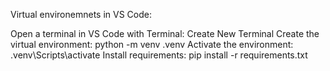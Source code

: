 Virtual environemnets in VS Code:

Open a terminal in VS Code with Terminal: Create New Terminal
Create the virtual environment: python -m venv .venv
Activate the environment: .venv\Scripts\activate
Install requirements: pip install -r requirements.txt
